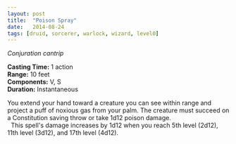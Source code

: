 ```yaml
---
layout: post
title:  "Poison Spray"
date:   2014-08-24
tags: [druid, sorcerer, warlock, wizard, level0]
---
```


_Conjuration cantrip_

**Casting Time:** 1 action  
**Range:** 10 feet  
**Components:** V, S  
**Duration:** Instantaneous

You extend your hand toward a creature you can see within range and project a puff of noxious gas from your palm. The creature must succeed on a Constitution saving throw or take 1d12 poison damage.  
&nbsp;&nbsp;This spell's damage increases by 1d12 when you reach 5th level (2d12), 11th level (3d12), and 17th level (4d12).
